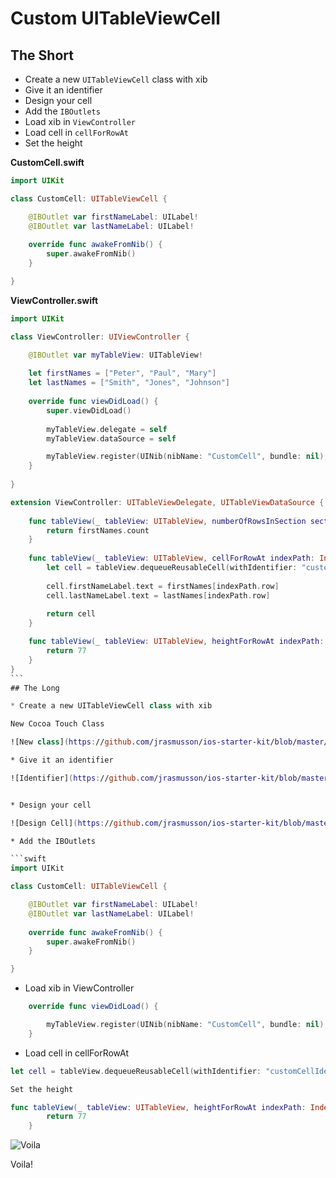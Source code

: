 # Custom UITableViewCell

## The Short

* Create a new `UITableViewCell` class with xib
* Give it an identifier
* Design your cell
* Add the `IBOutlets`
* Load xib in `ViewController`
* Load cell in `cellForRowAt`
* Set the height

**CustomCell.swift**

```swift
import UIKit

class CustomCell: UITableViewCell {

    @IBOutlet var firstNameLabel: UILabel!
    @IBOutlet var lastNameLabel: UILabel!
    
    override func awakeFromNib() {
        super.awakeFromNib()
    }

}
```

**ViewController.swift**

```swift
import UIKit

class ViewController: UIViewController {

    @IBOutlet var myTableView: UITableView!
    
    let firstNames = ["Peter", "Paul", "Mary"]
    let lastNames = ["Smith", "Jones", "Johnson"]
    
    override func viewDidLoad() {
        super.viewDidLoad()
        
        myTableView.delegate = self
        myTableView.dataSource = self

        myTableView.register(UINib(nibName: "CustomCell", bundle: nil), forCellReuseIdentifier: "customCellIdentifier")
    }
    
}

extension ViewController: UITableViewDelegate, UITableViewDataSource {
    
    func tableView(_ tableView: UITableView, numberOfRowsInSection section: Int) -> Int {
        return firstNames.count
    }
    
    func tableView(_ tableView: UITableView, cellForRowAt indexPath: IndexPath) -> UITableViewCell {
        let cell = tableView.dequeueReusableCell(withIdentifier: "customCellIdentifier", for: indexPath) as! CustomCell
        
        cell.firstNameLabel.text = firstNames[indexPath.row]
        cell.lastNameLabel.text = lastNames[indexPath.row]
        
        return cell
    }

    func tableView(_ tableView: UITableView, heightForRowAt indexPath: IndexPath) -> CGFloat {
        return 77
    }
}
```
## The Long

* Create a new UITableViewCell class with xib

New Cocoa Touch Class

![New class](https://github.com/jrasmusson/ios-starter-kit/blob/master/basics/UITableViewCell/custom/images/newclass.png)

* Give it an identifier

![Identifier](https://github.com/jrasmusson/ios-starter-kit/blob/master/basics/UITableViewCell/custom/images/identifier.png)


* Design your cell

![Design Cell](https://github.com/jrasmusson/ios-starter-kit/blob/master/basics/UITableViewCell/custom/images/design.png)

* Add the IBOutlets

```swift
import UIKit

class CustomCell: UITableViewCell {

    @IBOutlet var firstNameLabel: UILabel!
    @IBOutlet var lastNameLabel: UILabel!
    
    override func awakeFromNib() {
        super.awakeFromNib()
    }

}
```

* Load xib in ViewController

```swift
    override func viewDidLoad() {

        myTableView.register(UINib(nibName: "CustomCell", bundle: nil), forCellReuseIdentifier: "customCellIdentifier")
    }
```

* Load cell in cellForRowAt

```swift
let cell = tableView.dequeueReusableCell(withIdentifier: "customCellIdentifier", for: indexPath) as! CustomCell

Set the height

func tableView(_ tableView: UITableView, heightForRowAt indexPath: IndexPath) -> CGFloat {
        return 77
    }
```

![Voila](https://github.com/jrasmusson/ios-starter-kit/blob/master/basics/UITableViewCell/custom/images/voila.png)


Voila!


